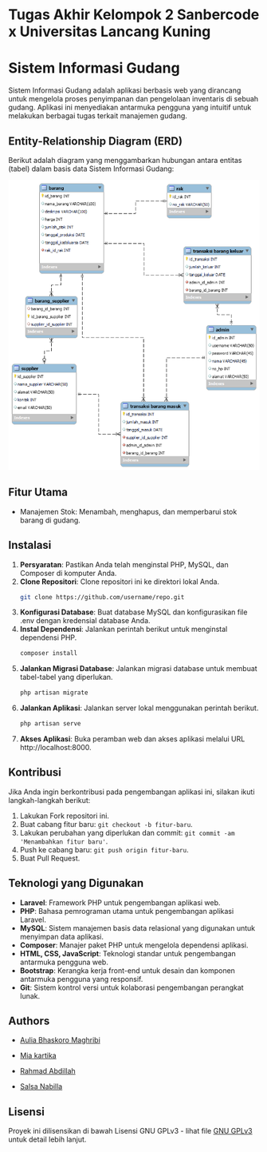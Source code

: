# Tugas Akhir Kelompok 2 Sanbercode x Universitas Lancang Kuning

# Sistem Informasi Gudang

Sistem Informasi Gudang adalah aplikasi berbasis web yang dirancang untuk mengelola proses penyimpanan dan pengelolaan inventaris di sebuah gudang. Aplikasi ini menyediakan antarmuka pengguna yang intuitif untuk melakukan berbagai tugas terkait manajemen gudang.

## Entity-Relationship Diagram (ERD)

Berikut adalah diagram yang menggambarkan hubungan antara entitas (tabel) dalam basis data Sistem Informasi Gudang:

![Entity-Relationship Diagram](https://github.com/PhiDelta-t/Tugas-Akhir/blob/main/ERD.png)

## Fitur Utama

- Manajemen Stok: Menambah, menghapus, dan memperbarui stok barang di gudang.

## Instalasi

1. **Persyaratan**: Pastikan Anda telah menginstal PHP, MySQL, dan Composer di komputer Anda.
2. **Clone Repositori**: Clone repositori ini ke direktori lokal Anda.
    ```bash
    git clone https://github.com/username/repo.git
    ```
3. **Konfigurasi Database**: Buat database MySQL dan konfigurasikan file .env dengan kredensial database Anda.
4. **Instal Dependensi**: Jalankan perintah berikut untuk menginstal dependensi PHP.
    ```bash
    composer install
    ```
5. **Jalankan Migrasi Database**: Jalankan migrasi database untuk membuat tabel-tabel yang diperlukan.
    ```bash
    php artisan migrate
    ```
6. **Jalankan Aplikasi**: Jalankan server lokal menggunakan perintah berikut.
    ```bash
    php artisan serve
    ```
7. **Akses Aplikasi**: Buka peramban web dan akses aplikasi melalui URL http://localhost:8000.

## Kontribusi

Jika Anda ingin berkontribusi pada pengembangan aplikasi ini, silakan ikuti langkah-langkah berikut:

1. Lakukan Fork repositori ini.
2. Buat cabang fitur baru: `git checkout -b fitur-baru`.
3. Lakukan perubahan yang diperlukan dan commit: `git commit -am 'Menambahkan fitur baru'`.
4. Push ke cabang baru: `git push origin fitur-baru`.
5. Buat Pull Request.

## Teknologi yang Digunakan

- **Laravel**: Framework PHP untuk pengembangan aplikasi web.
- **PHP**: Bahasa pemrograman utama untuk pengembangan aplikasi Laravel.
- **MySQL**: Sistem manajemen basis data relasional yang digunakan untuk menyimpan data aplikasi.
- **Composer**: Manajer paket PHP untuk mengelola dependensi aplikasi.
- **HTML, CSS, JavaScript**: Teknologi standar untuk pengembangan antarmuka pengguna web.
- **Bootstrap**: Kerangka kerja front-end untuk desain dan komponen antarmuka pengguna yang responsif.
- **Git**: Sistem kontrol versi untuk kolaborasi pengembangan perangkat lunak.


## Authors

- [Aulia Bhaskoro Maghribi](https://www.github.com/PhiDelta-t)

- [Mia kartika](https://www.github.com/Miakartika)

- [Rahmad Abdillah](https://www.github.com/RahmadAbdillah1)

- [Salsa Nabilla](https://www.github.com/salsa-nabilla)

## Lisensi

Proyek ini dilisensikan di bawah Lisensi GNU GPLv3 - lihat file [GNU GPLv3](https://choosealicense.com/licenses/gpl-3.0/) untuk detail lebih lanjut.
